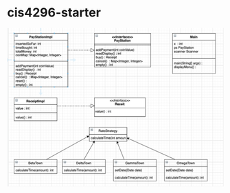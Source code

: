 # cis4296-starter
![hoover text](https://github.com/MCQv9/cis4296-starter/blob/master/Screen%20Shot%202021-02-10%20at%201.06.02%20PM.png)
